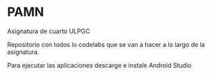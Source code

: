 # PAMN
Asignatura de cuarto ULPGC

Repositorio con todos lo codelabs que se van a hacer a lo largo de la asignatura.

Para ejecutar las aplicaciones descarge e instale Android Studio
